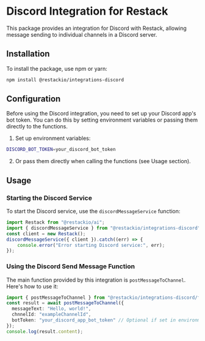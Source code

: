 # Discord Integration for Restack

This package provides an integration for Discord with Restack, allowing message sending to individual channels in a Discord server.

## Installation

To install the package, use npm or yarn:

```bash
npm install @restackio/integrations-discord
```

## Configuration

Before using the Discord integration, you need to set up your Discord app's bot token. You can do this by setting environment variables or passing them directly to the functions.

1. Set up environment variables:

```bash
DISCORD_BOT_TOKEN=your_discord_bot_token
```

2. Or pass them directly when calling the functions (see Usage section).

## Usage

### Starting the Discord Service

To start the Discord service, use the `discordMessageService` function:

```typescript
import Restack from "@restackio/ai";
import { discordMessageService } from "@restackio/integrations-discord";
const client = new Restack();
discordMessageService({ client }).catch((err) => {
    console.error("Error starting Discord service:", err);
});
```

### Using the Discord Send Message Function

The main function provided by this integration is `postMessageToChannel`. Here's how to use it:

```typescript
import { postMessageToChannel } from "@restackio/integrations-discord/functions";
const result = await postMessageToChannel({
  messageText: "Hello, world!",
  chnnelId: "exampleChannelId",
  botToken: "your_discord_app_bot_token" // Optional if set in environment variables
});
console.log(result.content);
```
